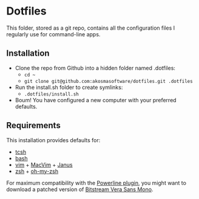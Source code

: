 Dotfiles
========

This folder, stored as a git repo, contains all the configuration files
I regularly use for command-line apps.

Installation
------------

- Clone the repo from Github into a hidden folder named .dotfiles:
    - `cd ~`
    - `git clone git@github.com:akosmasoftware/dotfiles.git .dotfiles`
- Run the install.sh folder to create symlinks:
    - `.dotfiles/install.sh`
- Boum! You have configured a new computer with your preferred defaults.

Requirements
------------

This installation provides defaults for:

- [tcsh][5]
- [bash][4]
- [vim][3] + [MacVim][1] + [Janus][2]
- [zsh][6] + [oh-my-zsh][7]

For maximum compatibility with the [Powerline plugin][8], you might want
to download a patched version of [Bitstream Vera Sans Mono][9].

[1]:http://code.google.com/p/macvim/
[2]:https://github.com/carlhuda/janus
[3]:http://www.vim.org/
[4]:http://en.wikipedia.org/wiki/Bash_(Unix_shell)
[5]:http://www.tcsh.org/Welcome
[6]:http://www.zsh.org/
[7]:https://github.com/robbyrussell/oh-my-zsh
[8]:https://github.com/Lokaltog/vim-powerline
[9]:https://gist.github.com/1695735/

